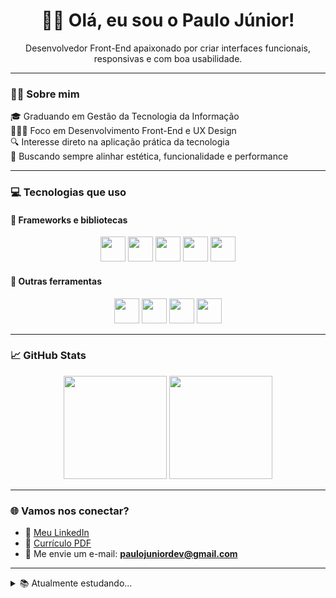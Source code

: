 <h1 align="center">👋🏽 Olá, eu sou o Paulo Júnior!</h1>

<p align="center">
  Desenvolvedor Front-End apaixonado por criar interfaces funcionais, responsivas e com boa usabilidade.
</p>

---

### 👨‍🎓 Sobre mim

🎓 Graduando em Gestão da Tecnologia da Informação  
🧑🏽‍💻 Foco em Desenvolvimento Front-End e UX Design  
🔍 Interesse direto na aplicação prática da tecnologia  
🚀 Buscando sempre alinhar estética, funcionalidade e performance  

---

### 💻 Tecnologias que uso

#### 🚀 Frameworks e bibliotecas

<div align="center">
  <img src="https://cdn.jsdelivr.net/gh/devicons/devicon/icons/react/react-original.svg" height="40" />
  <img src="https://cdn.jsdelivr.net/gh/devicons/devicon/icons/nextjs/nextjs-original.svg" height="40" />
  <img src="https://cdn.jsdelivr.net/gh/devicons/devicon/icons/javascript/javascript-original.svg" height="40"/>
  <img src="https://cdn.jsdelivr.net/gh/devicons/devicon/icons/typescript/typescript-original.svg" height="40"/>
  <img src="https://cdn.jsdelivr.net/gh/devicons/devicon/icons/tailwindcss/tailwindcss-plain.svg" height="40"/>
</div>

#### 🧠 Outras ferramentas

<div align="center">
  <img src="https://cdn.jsdelivr.net/gh/devicons/devicon/icons/html5/html5-original.svg" height="40"/>
  <img src="https://cdn.jsdelivr.net/gh/devicons/devicon/icons/css3/css3-original.svg" height="40"/>
  <img src="https://cdn.jsdelivr.net/gh/devicons/devicon/icons/wordpress/wordpress-plain.svg" height="40" />
  <img src="https://cdn.jsdelivr.net/gh/devicons/devicon/icons/figma/figma-original.svg" height="40" />
</div>

---

### 📈 GitHub Stats

<div align="center">
  <img src="https://github-readme-stats.vercel.app/api?username=paulojuniordev&show_icons=true&theme=tokyonight&count_private=true&hide_title=true" height="165" />
  <img src="https://streak-stats.demolab.com?user=paulojuniordev&theme=tokyonight" height="165" />
</div>

---

### 🌐 Vamos nos conectar?

- 💼 [Meu LinkedIn](https://www.linkedin.com/in/paulojuniordev/)
- 📄 [Currículo PDF](./PauloJunior_DesenvolvedorFrontEnd-1.pdf)
- 💌 Me envie um e-mail: **paulojuniordev@gmail.com**

---

<details>
<summary>📚 Atualmente estudando...</summary>

- JavaScript e TypeScript avançado  
- React com Next.js  
- UI/UX Design com Figma  
- Projetos práticos para portfólio profissional  

</details>
